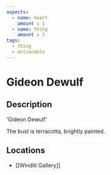 ```yaml
---
aspects: 
  - name: heart
    amount : 1
  - name: thing
    amount : 1
tags:
  - thing
  - actionable
---
```


# Gideon Dewulf

## Description
'Gideon Dewulf'

The bust is terracotta, brightly painted.
## Locations
- [[Windlit Gallery]]